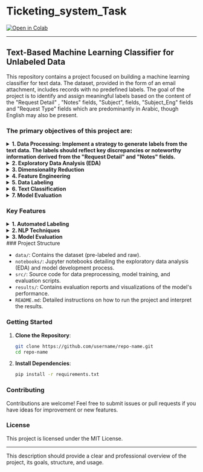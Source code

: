# Ticketing_system_Task
[![Open in Colab](https://colab.research.google.com/assets/colab-badge.svg)](https://colab.research.google.com/drive/1ZRzwdN7C--i8vFADslYDwpkPwQVLUGXb?usp=sharing)

-----
## Text-Based Machine Learning Classifier for Unlabeled Data
This repository contains a project focused on building a machine learning classifier for text data. The dataset, provided in the form of an email attachment, includes records with no predefined labels. The goal of the project is to identify and assign meaningful labels based on the content of the "Request Detail" ,  "Notes" fields, "Subject", fields, "Subject_Eng" fields and "Request Type" fields which are predominantly in Arabic, though English may also be present.


### The primary objectives of this project are:
<details>
  <summary><b>1. Data Processing: Implement a strategy to generate labels from the text data. The labels should reflect key discrepancies or noteworthy information derived from the "Request Detail" and "Notes" fields.</b></summary>
  Techniques:
  - Remove Null values
  - Remove Duplicate values
  - Remove Special Characters
  - Remove Punctuations
  - Remove Numbers
  - Remove Arabic Stop Words
  - Remove English Stop Words
  - Remove Whitespace
  
</details>

<details>
  <summary><b>2. Exploratory Data Analysis (EDA)</b></summary>
  Perform EDA to understand the distribution of the data, the presence of missing values, and the need for data cleaning. Use visualizations and statistical techniques to uncover patterns and insights from the dataset.
</details>

<details>
  <summary><b>3. Dimensionality Reduction</b></summary>
  Apply dimensionality reduction techniques such as Principal Component Analysis (PCA) or t-SNE to visualize the data in a lower-dimensional space. This helps in understanding the inherent structure of the data and identifying clusters or outliers.
</details>

<details>
  <summary><b>4. Feature Engineering</b></summary>
  Explore various natural language processing (NLP) techniques to extract and preprocess features from the text data in both Arabic and English. Techniques may include tokenization, stop-word removal, word embeddings.
</details>

<details>
  <summary><b>5. Data Labeling</b></summary>
  Implement a strategy to generate labels from the text data. The labels should reflect key discrepancies or noteworthy information derived from the "Request Detail" and "Notes" fields. Utilize techniques such as fuzzy matching, keyword extraction, Zero-shot classification, Few-shot classification and manual annotation where necessary.
</details>

<details>
  <summary><b>6. Text Classification</b></summary>
  Develop a machine learning model to classify the labeled data, ensuring high accuracy and relevance. Experiment with different classification models such as logistic regression, support vector machines, and deep learning models to find the best fit.
</details>


<details>
  <summary><b>7. Model Evaluation</b></summary>
  Assess the performance of the model using standard evaluation metrics such as accuracy, F1-score, precision, and recall. Compare the predictions against a validation set of manually labeled data to measure the effectiveness of the model.
</details>

### Key Features

<details>
  <summary><b>1. Automated Labeling</b></summary>
  Utilizes custom algorithms and techniques such as fuzzy matching, keyword extraction, and semantic analysis to generate labels for the text data. This helps in the efficient categorization of unstructured data and reduces manual effort.
</details>

<details>
  <summary><b>2. NLP Techniques</b></summary>
  Implements preprocessing steps like tokenization, stop-word removal, and word embeddings to handle the complexity of Arabic and English text. These techniques enable the extraction of meaningful features from the text, facilitating better model performance.
</details>

<details>
  <summary><b>3. Model Evaluation</b></summary>
  Employs metrics such as accuracy, F1-score, precision, and recall to validate the model's effectiveness in text classification. Detailed performance reports are generated to guide further improvements and refinements in the model.
</details>
### Project Structure

- `data/`: Contains the dataset (pre-labeled and raw).
- `notebooks/`: Jupyter notebooks detailing the exploratory data analysis (EDA) and model development process.
- `src/`: Source code for data preprocessing, model training, and evaluation scripts.
- `results/`: Contains evaluation reports and visualizations of the model's performance.
- `README.md`: Detailed instructions on how to run the project and interpret the results.

### Getting Started

1. **Clone the Repository**:
    ```bash
    git clone https://github.com/username/repo-name.git
    cd repo-name
    ```

2. **Install Dependencies**:
    ```bash
    pip install -r requirements.txt
    ```

### Contributing

Contributions are welcome! Feel free to submit issues or pull requests if you have ideas for improvement or new features.

### License

This project is licensed under the MIT License.

---

This description should provide a clear and professional overview of the project, its goals, structure, and usage.